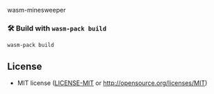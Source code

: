 wasm-minesweeper


### 🛠️ Build with `wasm-pack build`

```
wasm-pack build
```


## License

* MIT license ([LICENSE-MIT](LICENSE-MIT) or http://opensource.org/licenses/MIT)

